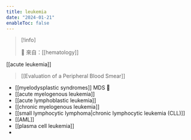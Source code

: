```yaml
---
title: leukemia
date: "2024-01-21"
enableToc: false
---
```


> [!info]
>
> 🌱 來自：[[hematology]]

[[acute leukemia]]

> [[Evaluation of a Peripheral Blood Smear]]

- [[myelodysplastic syndromes]] MDS 🌸
- [[acute myelogenous leukemia]]
- [[acute lymphoblastic leukemia]]
- [[chronic myelogenous leukemia]]
- [[small lymphocytic lymphoma|chronic lymphocytic leukemia (CLL)]]
- [[AML]]
- [[plasma cell leukemia]]
-

